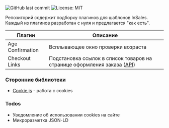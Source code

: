 ![GitHub last commit](https://img.shields.io/github/last-commit/wowgamr/insales_plugins) ![License: MIT](https://img.shields.io/badge/License-MIT-blue.svg)

Репозиторий содержит подборку плагинов для шаблонов InSales. Каждый из плагинов разработан с нуля и предлагается "как есть".

| Плагин | Описание |
| ------ | ------ |
| Age Confirmation | Всплывающее окно проверки возраста |
| Checkout Links | Подстановка ссылок в список товаров на странице оформления заказа ([API](https://liquidhub.ru/collection/api-magazina))  |

### Сторонние библиотеки
* [Cookie.js](https://github.com/florian/cookie.js) - работа с cookies

### Todos
 - Уведомление об использовании cookies на сайте
 - Микроразметка JSON-LD
